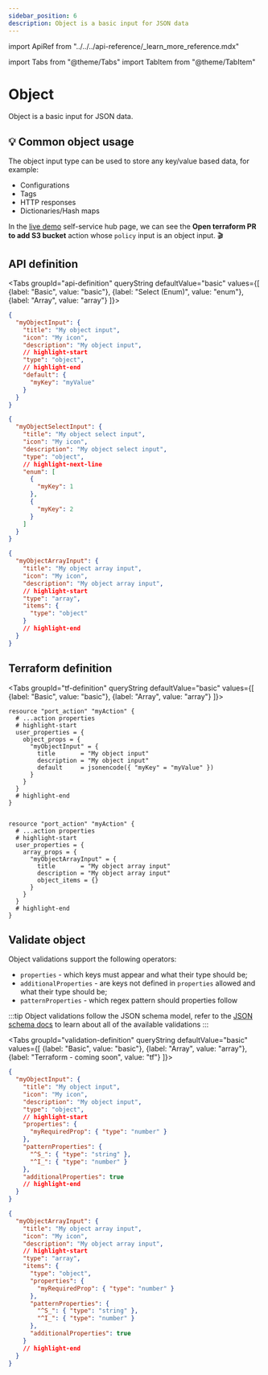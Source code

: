 ```yaml
---
sidebar_position: 6
description: Object is a basic input for JSON data
---
```


import ApiRef from "../../../api-reference/\_learn_more_reference.mdx"

import Tabs from "@theme/Tabs"
import TabItem from "@theme/TabItem"

# Object

Object is a basic input for JSON data.

## 💡 Common object usage

The object input type can be used to store any key/value based data, for example:

- Configurations
- Tags
- HTTP responses
- Dictionaries/Hash maps

In the [live demo](https://demo.getport.io/self-serve) self-service hub page, we can see the **Open terraform PR to add S3 bucket** action whose `policy` input is an object input. 🎬

## API definition

<Tabs groupId="api-definition" queryString defaultValue="basic" values={[
{label: "Basic", value: "basic"},
{label: "Select (Enum)", value: "enum"},
{label: "Array", value: "array"}
]}>

<TabItem value="basic">

```json showLineNumbers
{
  "myObjectInput": {
    "title": "My object input",
    "icon": "My icon",
    "description": "My object input",
    // highlight-start
    "type": "object",
    // highlight-end
    "default": {
      "myKey": "myValue"
    }
  }
}
```

</TabItem>
<TabItem value="enum">

```json showLineNumbers
{
  "myObjectSelectInput": {
    "title": "My object select input",
    "icon": "My icon",
    "description": "My object select input",
    "type": "object",
    // highlight-next-line
    "enum": [
      {
        "myKey": 1
      },
      {
        "myKey": 2
      }
    ]
  }
}
```

</TabItem>
<TabItem value="array">

```json showLineNumbers
{
  "myObjectArrayInput": {
    "title": "My object array input",
    "icon": "My icon",
    "description": "My object array input",
    // highlight-start
    "type": "array",
    "items": {
      "type": "object"
    }
    // highlight-end
  }
}
```

</TabItem>
</Tabs>

<ApiRef />

## Terraform definition

<Tabs groupId="tf-definition" queryString defaultValue="basic" values={[
{label: "Basic", value: "basic"},
{label: "Array", value: "array"}
]}>

<TabItem value="basic">

```hcl showLineNumbers
resource "port_action" "myAction" {
  # ...action properties
  # highlight-start
  user_properties = {
    object_props = {
      "myObjectInput" = {
        title       = "My object input"
        description = "My object input"
        default     = jsonencode({ "myKey" = "myValue" })
      }
    }
  }
  # highlight-end
}
```

</TabItem>

<TabItem value="array">

```hcl showLineNumbers

resource "port_action" "myAction" {
  # ...action properties
  # highlight-start
  user_properties = {
    array_props = {
      "myObjectArrayInput" = {
        title       = "My object array input"
        description = "My object array input"
        object_items = {}
      }
    }
  }
  # highlight-end
}
```

</TabItem>

</Tabs>

## Validate object

Object validations support the following operators:

- `properties` - which keys must appear and what their type should be;
- `additionalProperties` - are keys not defined in `properties` allowed and what their type should be;
- `patternProperties` - which regex pattern should properties follow

:::tip
Object validations follow the JSON schema model, refer to the [JSON schema docs](https://json-schema.org/understanding-json-schema/reference/object.html) to learn about all of the available validations
:::

<Tabs groupId="validation-definition" queryString defaultValue="basic" values={[
{label: "Basic", value: "basic"},
{label: "Array", value: "array"},
{label: "Terraform - coming soon", value: "tf"}
]}>

<TabItem value="basic">

```json showLineNumbers
{
  "myObjectInput": {
    "title": "My object input",
    "icon": "My icon",
    "description": "My object input",
    "type": "object",
    // highlight-start
    "properties": {
      "myRequiredProp": { "type": "number" }
    },
    "patternProperties": {
      "^S_": { "type": "string" },
      "^I_": { "type": "number" }
    },
    "additionalProperties": true
    // highlight-end
  }
}
```

</TabItem>

<TabItem value="array">

```json showLineNumbers
{
  "myObjectArrayInput": {
    "title": "My object array input",
    "icon": "My icon",
    "description": "My object array input",
    // highlight-start
    "type": "array",
    "items": {
      "type": "object",
      "properties": {
        "myRequiredProp": { "type": "number" }
      },
      "patternProperties": {
        "^S_": { "type": "string" },
        "^I_": { "type": "number" }
      },
      "additionalProperties": true
    }
    // highlight-end
  }
}
```

</TabItem>
</Tabs>
